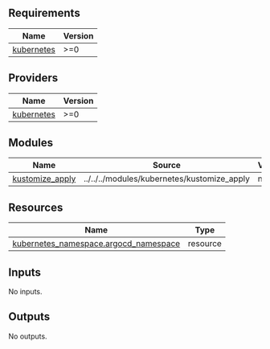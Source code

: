 <!-- BEGINNING OF PRE-COMMIT-TERRAFORM DOCS HOOK -->
## Requirements

| Name | Version |
|------|---------|
| <a name="requirement_kubernetes"></a> [kubernetes](#requirement\_kubernetes) | >=0 |

## Providers

| Name | Version |
|------|---------|
| <a name="provider_kubernetes"></a> [kubernetes](#provider\_kubernetes) | >=0 |

## Modules

| Name | Source | Version |
|------|--------|---------|
| <a name="module_kustomize_apply"></a> [kustomize\_apply](#module\_kustomize\_apply) | ../../../modules/kubernetes/kustomize_apply | n/a |

## Resources

| Name | Type |
|------|------|
| [kubernetes_namespace.argocd_namespace](https://registry.terraform.io/providers/hashicorp/kubernetes/latest/docs/resources/namespace) | resource |

## Inputs

No inputs.

## Outputs

No outputs.
<!-- END OF PRE-COMMIT-TERRAFORM DOCS HOOK -->
